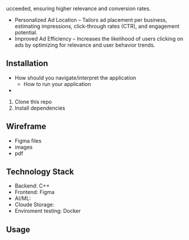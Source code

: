 ucceeded, ensuring higher relevance and conversion rates.
- Personalized Ad Location – Tailors ad placement per business, estimating impressions, click-through rates (CTR), and engagement potential.
- Improved Ad Efficiency – Increases the likelihood of users clicking on ads by optimizing for relevance and user behavior trends.

## Installation
- How should you navigate/interpret the application
   - How to run your application
- 
1. Clone this repo
2. Install dependencies

## 

## Wireframe
- Figma files
- images
- pdf

## Technology Stack
- Backend: C++
- Frontend: Figma
- AI/ML: 
- Cloude Storage:
- Enviroment testing: Docker

## Usage

## 
